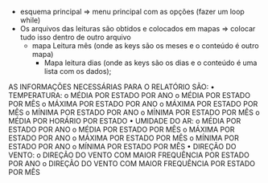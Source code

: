 
- esquema principal => menu principal com as opções (fazer um loop while)
- Os arquivos das leituras são obtidos e colocados em mapas => colocar tudo isso dentro de outro arquivo 
  - mapa Leitura mês (onde as keys são os meses e o conteúdo é outro mapa)
    - Mapa leitura dias (onde as keys são os dias e o conteúdo é uma lista com os dados);





AS INFORMAÇÕES NECESSÁRIAS PARA O RELATÓRIO SÃO:
• TEMPERATURA:
    o MÉDIA POR ESTADO POR ANO
    o MÉDIA POR ESTADO POR MÊS
    o MÁXIMA POR ESTADO POR ANO
    o MÁXIMA POR ESTADO POR MÊS
    o MÍNIMA POR ESTADO POR ANO
    o MÍNIMA POR ESTADO POR MÊS
    o MÉDIA POR HORÁRIO POR ESTADO
• UMIDADE DO AR:
    o MÉDIA POR ESTADO POR ANO
    o MÉDIA POR ESTADO POR MÊS
    o MÁXIMA POR ESTADO POR ANO
    o MÁXIMA POR ESTADO POR MÊS
    o MÍNIMA POR ESTADO POR ANO
    o MÍNIMA POR ESTADO POR MÊS
• DIREÇÃO DO VENTO:
    o DIREÇÃO DO VENTO COM MAIOR FREQUÊNCIA POR ESTADO POR ANO
    o DIREÇÃO DO VENTO COM MAIOR FREQUÊNCIA POR ESTADO POR MÊS

